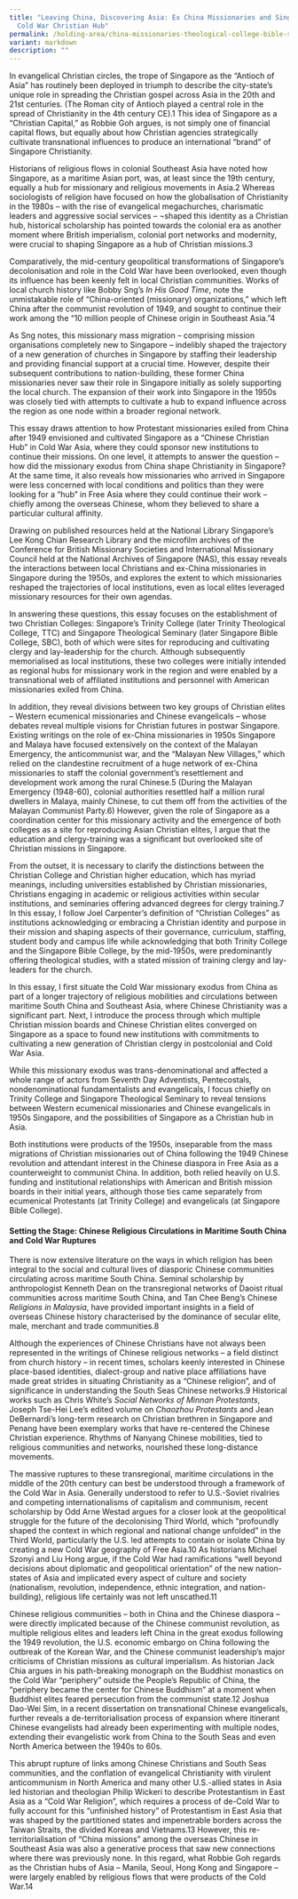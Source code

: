 ```yaml
---
title: "Leaving China, Discovering Asia: Ex China Missionaries and Singapore as
  Cold War Christian Hub"
permalink: /holding-area/china-missionaries-theological-college-bible-school-church-christianity-singapore/
variant: markdown
description: ""
---
```

In evangelical Christian circles, the trope of Singapore as the “Antioch of Asia” has routinely been deployed in triumph to describe the city-state’s unique role in spreading the Christian gospel across Asia in the 20th and 21st centuries. (The Roman city of Antioch played a central role in the spread of Christianity in the 4th century CE).1 This idea of Singapore as a “Christian Capital,” as Robbie Goh argues, is not simply one of financial capital flows, but equally about how Christian agencies strategically cultivate transnational influences to produce an international “brand” of Singapore Christianity. 

Historians of religious flows in colonial Southeast Asia have noted how Singapore, as a maritime Asian port, was, at least since the 19th century, equally a hub for missionary and religious movements in Asia.2 Whereas sociologists of religion have focused on how the globalisation of Christianity in the 1980s – with the rise of evangelical megachurches, charismatic leaders and aggressive social services – ¬shaped this identity as a Christian hub, historical scholarship has pointed towards the colonial era as another moment where British imperialism, colonial port networks and modernity, were crucial to shaping Singapore as a hub of Christian missions.3

Comparatively, the mid-century geopolitical transformations of Singapore’s decolonisation and role in the Cold War have been overlooked, even though its influence has been keenly felt in local Christian communities. Works of local church history like Bobby Sng’s *In His Good Time*, note the unmistakable role of “China-oriented (missionary) organizations,” which left China after the communist revolution of 1949, and sought to continue their work among the “10 million people of Chinese origin in Southeast Asia.”4

As Sng notes, this missionary mass migration – comprising mission organisations completely new to Singapore – indelibly shaped the trajectory of a new generation of churches in Singapore by staffing their leadership and providing financial support at a crucial time. However, despite their subsequent contributions to nation-building, these former China missionaries never saw their role in Singapore initially as solely supporting the local church. The expansion of their work into Singapore in the 1950s was closely tied with attempts to cultivate a hub to expand influence across the region as one node within a broader regional network.

This essay draws attention to how Protestant missionaries exiled from China after 1949 envisioned and cultivated Singapore as a “Chinese Christian Hub” in Cold War Asia, where they could sponsor new institutions to continue their missions. On one level, it attempts to answer the question – how did the missionary exodus from China shape Christianity in Singapore? At the same time, it also reveals how missionaries who arrived in Singapore were less concerned with local conditions and politics than they were looking for a “hub” in Free Asia where they could continue their work – chiefly among the overseas Chinese, whom they believed to share a particular cultural affinity. 

Drawing on published resources held at the National Library Singapore’s Lee Kong Chian Research Library and the microfilm archives of the Conference for British Missionary Societies and International Missionary Council held at the National Archives of Singapore (NAS), this essay reveals the interactions between local Christians and ex-China missionaries in Singapore during the 1950s, and explores the extent to which missionaries reshaped the trajectories of local institutions, even as local elites leveraged missionary resources for their own agendas.

In answering these questions, this essay focuses on the establishment of two Christian Colleges: Singapore’s Trinity College (later Trinity Theological College, TTC) and Singapore Theological Seminary (later Singapore Bible College, SBC), both of which were sites for reproducing and cultivating clergy and lay-leadership for the church. Although subsequently memorialised as local institutions, these two colleges were initially intended as regional hubs for missionary work in the region and were enabled by a transnational web of affiliated institutions and personnel with American missionaries exiled from China. 

In addition, they reveal divisions between two key groups of Christian elites – Western ecumenical missionaries and Chinese evangelicals – whose debates reveal multiple visions for Christian futures in postwar Singapore. Existing writings on the role of ex-China missionaries in 1950s Singapore and Malaya have focused extensively on the context of the Malayan Emergency, the anticommunist war, and the “Malayan New Villages,” which relied on the clandestine recruitment of a huge network of ex-China missionaries to staff the colonial government’s resettlement and development work among the rural Chinese.5 (During the Malayan Emergency (1948-60), colonial authorities resettled half a million rural dwellers in Malaya, mainly Chinese, to cut them off from the activities of the Malayan Communist Party.6) However, given the role of Singapore as a coordination center for this missionary activity and the emergence of both colleges as a site for reproducing Asian Christian elites, I argue that the education and clergy-training was a significant but overlooked site of Christian missions in Singapore.

From the outset, it is necessary to clarify the distinctions between the Christian College and Christian higher education, which has myriad meanings, including universities established by Christian missionaries, Christians engaging in academic or religious activities within secular institutions, and seminaries offering advanced degrees for clergy training.7 In this essay, I follow Joel Carpenter’s definition of “Christian Colleges” as institutions acknowledging or embracing a Christian identity and purpose in their mission and shaping aspects of their governance, curriculum, staffing, student body and campus life while acknowledging that both Trinity College and the Singapore Bible College, by the mid-1950s, were predominantly offering theological studies, with a stated mission of training clergy and lay-leaders for the church.

In this essay, I first situate the Cold War missionary exodus from China as part of a longer trajectory of religious mobilities and circulations between maritime South China and Southeast Asia, where Chinese Christianity was a significant part. Next, I introduce the process through which multiple Christian mission boards and Chinese Christian elites converged on Singapore as a space to found new institutions with commitments to cultivating a new generation of Christian clergy in postcolonial and Cold War Asia. 

While this missionary exodus was trans-denominational and affected a whole range of actors from Seventh Day Adventists, Pentecostals, nondenominational fundamentalists and evangelicals, I focus chiefly on Trinity College and Singapore Theological Seminary to reveal tensions between Western ecumenical missionaries and Chinese evangelicals in 1950s Singapore, and the possibilities of Singapore as a Christian hub in Asia. 

Both institutions were products of the 1950s, inseparable from the mass migrations of Christian missionaries out of China following the 1949 Chinese revolution and attendant interest in the Chinese diaspora in Free Asia as a counterweight to communist China. In addition, both relied heavily on U.S. funding and institutional relationships with American and British mission boards in their initial years, although those ties came separately from ecumenical Protestants (at Trinity College) and evangelicals (at Singapore Bible College).


#### **Setting the Stage: Chinese Religious Circulations in Maritime South China and Cold War Ruptures**

There is now extensive literature on the ways in which religion has been integral to the social and cultural lives of diasporic Chinese communities circulating across maritime South China. Seminal scholarship by anthropologist Kenneth Dean on the transregional networks of Daoist ritual communities across maritime South China, and Tan Chee Beng’s Chinese *Religions in Malaysia*, have provided important insights in a field of overseas Chinese history characterised by the dominance of secular elite, male, merchant and trade communities.8  

Although the experiences of Chinese Christians have not always been represented in the writings of Chinese religious networks – a field distinct from church history – in recent times, scholars keenly interested in Chinese place-based identities, dialect-group and native place affiliations have made great strides in situating Christianity as a “Chinese religion”, and of significance in understanding the South Seas Chinese networks.9 Historical works such as Chris White’s *Social Networks of Minnan Protestants*, Joseph Tse-Hei Lee’s edited volume on *Chaozhou Protestants* and Jean DeBernardi’s long-term research on Christian brethren in Singapore and Penang have been exemplary works that have re-centered the Chinese Christian experience. Rhythms of Nanyang Chinese mobilities, tied to religious communities and networks, nourished these long-distance movements.

The massive ruptures to these transregional, maritime circulations in the middle of the 20th century can best be understood through a framework of the Cold War in Asia. Generally understood to refer to U.S.-Soviet rivalries and competing internationalisms of capitalism and communism, recent scholarship by Odd Arne Westad argues for a closer look at the geopolitical struggle for the future of the decolonising Third World, which “profoundly shaped the context in which regional and national change unfolded” in the Third World, particularly the U.S. led attempts to contain or isolate China by creating a new Cold War geography of Free Asia.10 As historians Michael Szonyi and Liu Hong argue, if the Cold War had ramifications “well beyond decisions about diplomatic and geopolitical orientation” of the new nation-states of Asia and implicated every aspect of culture and society (nationalism, revolution, independence, ethnic integration, and nation-building), religious life certainly was not left unscathed.11 

Chinese religious communities – both in China and the Chinese diaspora – were directly implicated because of the Chinese communist revolution, as multiple religious elites and leaders left China in the great exodus following the 1949 revolution, the U.S. economic embargo on China following the outbreak of the Korean War, and the Chinese communist leadership’s major criticisms of Christian missions as cultural imperialism. As historian Jack Chia argues in his path-breaking monograph on the Buddhist monastics on the Cold War “periphery” outside the People’s Republic of China, the “periphery became the center for Chinese Buddhism” at a moment when Buddhist elites feared persecution from the communist state.12 Joshua Dao-Wei Sim, in a recent dissertation on transnational Chinese evangelicals, further reveals a de-territorialisation process of expansion where itinerant Chinese evangelists had already been experimenting with multiple nodes, extending their evangelistic work from China to the South Seas and even North America between the 1940s to 60s. 

This abrupt rupture of links among Chinese Christians and South Seas communities, and the conflation of evangelical Christianity with virulent anticommunism in North America and many other U.S.-allied states in Asia led historian and theologian Philip Wickeri to describe Protestantism in East Asia as a “Cold War Religion”, which requires a process of de-Cold War to fully account for this “unfinished history” of Protestantism in East Asia  that was shaped by the partitioned states and impenetrable borders across the Taiwan Straits, the divided Koreas and Vietnams.13 However, this re-territorialisation of “China missions” among the overseas Chinese in Southeast Asia was also a generative process that saw new connections where there was previously none. In this regard, what Robbie Goh regards as the Christian hubs of Asia – Manila, Seoul, Hong Kong and Singapore – were largely enabled by religious flows that were products of the Cold War.14  





